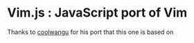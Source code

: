 

# Vim.js : JavaScript port of Vim

Thanks to [coolwangu](https://github.com/coolwanglu/vim.js/) for his port that this one is based on
